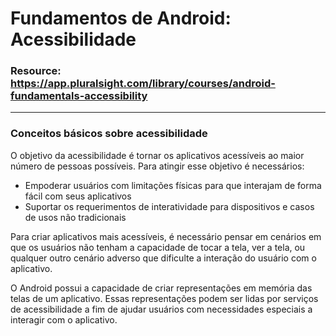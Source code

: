 # Fundamentos de Android: Acessibilidade

### Resource: https://app.pluralsight.com/library/courses/android-fundamentals-accessibility

***

### Conceitos básicos sobre acessibilidade

O objetivo da acessibilidade é tornar os aplicativos acessíveis ao maior número de pessoas possíveis. Para atingir esse objetivo é necessários:

* Empoderar usuários com limitações físicas para que interajam de forma fácil com seus aplicativos
* Suportar os requerimentos de interatividade para dispositivos e casos de usos não tradicionais

Para criar aplicativos mais acessíveis, é necessário pensar em cenários em que os usuários não tenham a capacidade de tocar a tela, ver a tela, ou qualquer outro cenário adverso que dificulte a interação do usuário com o aplicativo.

O Android possui a capacidade de criar representações em memória das telas de um aplicativo. Essas representações podem ser lidas por serviços de acessibilidade a fim de ajudar usuários com necessidades especiais a interagir com o aplicativo.

